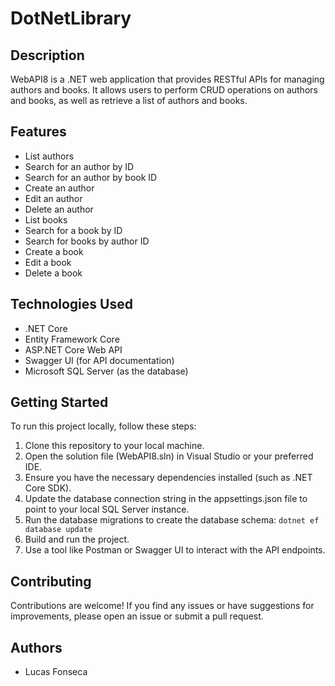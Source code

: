 # DotNetLibrary

## Description
WebAPI8 is a .NET web application that provides RESTful APIs for managing authors and books. It allows users to perform CRUD operations on authors and books, as well as retrieve a list of authors and books.

## Features
- List authors
- Search for an author by ID
- Search for an author by book ID
- Create an author
- Edit an author
- Delete an author
- List books
- Search for a book by ID
- Search for books by author ID
- Create a book
- Edit a book
- Delete a book

## Technologies Used
- .NET Core
- Entity Framework Core
- ASP.NET Core Web API
- Swagger UI (for API documentation)
- Microsoft SQL Server (as the database)

## Getting Started
To run this project locally, follow these steps:
1. Clone this repository to your local machine.
2. Open the solution file (WebAPI8.sln) in Visual Studio or your preferred IDE.
3. Ensure you have the necessary dependencies installed (such as .NET Core SDK).
4. Update the database connection string in the appsettings.json file to point to your local SQL Server instance.
5. Run the database migrations to create the database schema: 
```dotnet ef database update```
6. Build and run the project.
7. Use a tool like Postman or Swagger UI to interact with the API endpoints.

## Contributing
Contributions are welcome! If you find any issues or have suggestions for improvements, please open an issue or submit a pull request.

## Authors
- Lucas Fonseca

